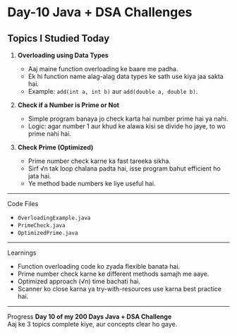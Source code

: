 #   Day-10 Java + DSA Challenges

##   Topics I Studied Today
1. **Overloading using Data Types**  
   - Aaj maine function overloading ke baare me padha.  
   - Ek hi function name alag-alag data types ke sath use kiya jaa sakta hai.  
   - Example: `add(int a, int b)` aur `add(double a, double b)`.

2. **Check if a Number is Prime or Not**  
   - Simple program banaya jo check karta hai number prime hai ya nahi.  
   - Logic: agar number 1 aur khud ke alawa kisi se divide ho jaye, to wo prime nahi hai.  

3. **Check Prime (Optimized)**  
   - Prime number check karne ka fast tareeka sikha.  
   - Sirf √n tak loop chalana padta hai, isse program bahut efficient ho jata hai.  
   - Ye method bade numbers ke liye useful hai.  

---

  Code Files
- `OverloadingExample.java`  
- `PrimeCheck.java`  
- `OptimizedPrime.java`  

---

  Learnings
- Function overloading code ko zyada flexible banata hai.  
- Prime number check karne ke different methods samajh me aaye.  
- Optimized approach (√n) time bachati hai.  
- Scanner ko close karna ya try-with-resources use karna best practice hai.  

---

 Progress
**Day 10 of my 200 Days Java + DSA Challenge**  
Aaj ke 3 topics complete kiye, aur concepts clear ho gaye.    
